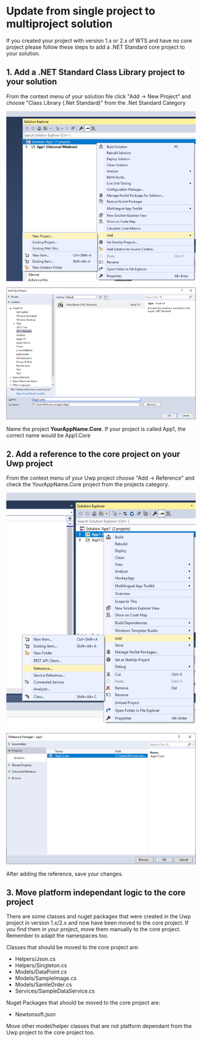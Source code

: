 # Update from single project to multiproject solution
If you created your project with version 1.x or 2.x of WTS and have no core project please follow these steps to add a .NET Standard core project to your solution.

## 1. Add a .NET Standard Class Library project to your solution
From the context menu of your solution file click "Add -> New Project" and choose "Class Library (.Net Standard)" from the .Net Standard Category

![](resources/multi-project/add-new-project-1.png)

![](resources/multi-project/add-new-project-2.png)

Name the project **YourAppName.Core**. If your project is called App1, the correct name would be App1.Core

## 2. Add a reference to the core project on your Uwp project

From the context menu of your Uwp project choose "Add -> Reference" and check the YourAppName.Core project from the projects category.

![](resources/multi-project/add-reference-1.png)

![](resources/multi-project/add-reference-2.png)

After adding the reference, save your changes.

## 3. Move platform independant logic to the core project

There are some classes and nuget packages that were created in the Uwp project in version 1.x/2.x and now have been moved to the core project. If you find them in your project, move them manually to the core project. Remember to adapt the namespaces too.

Classes that should be moved to the core project are:
- Helpers/Json.cs
- Helpers/Singleton.cs
- Models/DataPoint.cs
- Models/SampleImage.cs
- Models/SamleOrder.cs
- Services/SampleDataService.cs

Nuget Packages that should be moved to the core project are:
- Newtonsoft.json

Move other model/helper classes that are not platform dependant from the Uwp project to the core project too.
